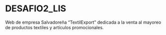 # DESAFIO2_LIS
Web de empresa Salvadoreña  “TextilExport”  dedicada a la venta al mayoreo de productos textiles y artículos promocionales.

